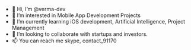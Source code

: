 - 👋 Hi, I’m @verma-dev
- 👀 I’m interested in Mobile App Development Projects
- 🌱 I’m currently learning iOS development, Artificial Intelligence, Project Management
- 💞️ I’m looking to collaborate with startups and investors.
- 📫 You can reach me skype, contact_91170

<!---
verma-dev/verma-dev is a ✨ special ✨ repository because its `README.md` (this file) appears on your GitHub profile.
You can click the Preview link to take a look at your changes.
--->
